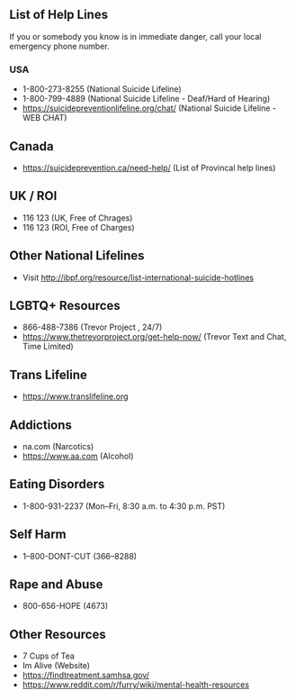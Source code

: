 
## List of Help Lines 
If you or somebody you know is in immediate danger, call your local emergency phone number. 

### USA 
- 1-800-273-8255 (National Suicide Lifeline)
- 1-800-799-4889 (National Suicide Lifeline - Deaf/Hard of Hearing)
- https://suicidepreventionlifeline.org/chat/ (National Suicide Lifeline - WEB CHAT)

## Canada 
- https://suicideprevention.ca/need-help/ (List of Provincal help lines)

## UK / ROI

- 116 123 (UK, Free of Chrages)
- 116 123 (ROI, Free of Charges)

## Other National Lifelines 

- Visit http://ibpf.org/resource/list-international-suicide-hotlines

## LGBTQ+ Resources
- 866-488-7386 (Trevor Project , 24/7)
-  https://www.thetrevorproject.org/get-help-now/ (Trevor Text and Chat, Time Limited)

## Trans Lifeline
- https://www.translifeline.org

## Addictions 

- na.com (Narcotics)
- https://www.aa.com (Alcohol)

## Eating Disorders 
- 1-800-931-2237 (Mon–Fri, 8:30 a.m. to 4:30 p.m. PST)

## Self Harm
- 1–800-DONT-CUT (366–8288)

## Rape and Abuse
- 800-656-HOPE (4673) 

## Other Resources 
- 7 Cups of Tea
- Im Alive (Website)
- https://findtreatment.samhsa.gov/
- https://www.reddit.com/r/furry/wiki/mental-health-resources


